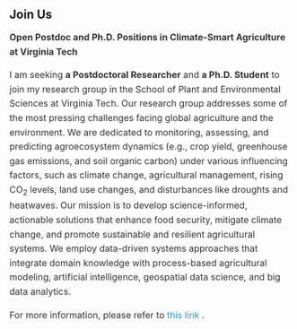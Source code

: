 <h1 id="JoinUs"></h1>

<h2 style="margin: 80px 0px 10px;">Join Us</h2>

<div style="font-size: 16px; line-height: 1.6; color: #333;">
  <p><strong>Open Postdoc and Ph.D. Positions in Climate-Smart Agriculture at Virginia Tech</strong></p>
  <p>
    I am seeking <strong>a Postdoctoral Researcher</strong> and <strong>a Ph.D. Student</strong> to join my research group in the School of Plant and Environmental Sciences at Virginia Tech. Our research group addresses some of the most pressing challenges facing global agriculture and the environment. We are dedicated to monitoring, assessing, and predicting agroecosystem dynamics (e.g., crop yield, greenhouse gas emissions, and soil organic carbon) under various influencing factors, such as climate change, agricultural management, rising CO<sub>2</sub> levels, land use changes, and disturbances like droughts and heatwaves. Our mission is to develop science-informed, actionable solutions that enhance food security, mitigate climate change, and promote sustainable and resilient agricultural systems. We employ data-driven systems approaches that integrate domain knowledge with process-based agricultural modeling, artificial intelligence, geospatial data science, and big data analytics.
  </p>
  <p>
    For more information, please refer to 
    <a href="https://github.com/yongfayou/yongfayou.github.io/blob/c51579d980961a8d8754cd8be07bbf32a0544100/assets/files/Open%20Postdoc%20and%20PhD%20Positions%20at%20Virginia%20Tech.pdf" target="_blank" style="color: #2f95de; text-decoration: none;">
      this link
    </a>.
  </p>
</div>

